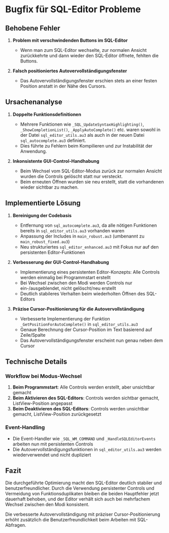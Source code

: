 # Bugfix für SQL-Editor Probleme

## Behobene Fehler

1. **Problem mit verschwindenden Buttons im SQL-Editor**
   - Wenn man zum SQL-Editor wechselte, zur normalen Ansicht zurückkehrte und dann wieder den SQL-Editor öffnete, fehlten die Buttons.

2. **Falsch positioniertes Autovervollständigungsfenster**
   - Das Autovervollständigungsfenster erschien stets an einer festen Position anstatt in der Nähe des Cursors.

## Ursachenanalyse

1. **Doppelte Funktionsdefinitionen**
   - Mehrere Funktionen wie `_SQL_UpdateSyntaxHighlighting()`, `_ShowCompletionList()`, `_ApplyAutoComplete()` etc. waren sowohl in der Datei `sql_editor_utils.au3` als auch in der neuen Datei `sql_autocomplete.au3` definiert.
   - Dies führte zu Fehlern beim Kompilieren und zur Instabilität der Anwendung.

2. **Inkonsistente GUI-Control-Handhabung**
   - Beim Wechsel vom SQL-Editor-Modus zurück zur normalen Ansicht wurden die Controls gelöscht statt nur versteckt.
   - Beim erneuten Öffnen wurden sie neu erstellt, statt die vorhandenen wieder sichtbar zu machen.

## Implementierte Lösung

1. **Bereinigung der Codebasis**
   - Entfernung von `sql_autocomplete.au3`, da alle nötigen Funktionen bereits in `sql_editor_utils.au3` vorhanden waren
   - Anpassung der Includes in `main_robust.au3` (umbenannt zu `main_robust_fixed.au3`)
   - Neu strukturiertes `sql_editor_enhanced.au3` mit Fokus nur auf den persistenten Editor-Funktionen

2. **Verbesserung der GUI-Control-Handhabung**
   - Implementierung eines persistenten Editor-Konzepts: Alle Controls werden einmalig bei Programmstart erstellt
   - Bei Wechsel zwischen den Modi werden Controls nur ein-/ausgeblendet, nicht gelöscht/neu erstellt
   - Deutlich stabileres Verhalten beim wiederholten Öffnen des SQL-Editors

3. **Präzise Cursor-Positionierung für die Autovervollständigung**
   - Verbesserte Implementierung der Funktion `_GetPositionForAutoComplete()` in `sql_editor_utils.au3`
   - Genaue Berechnung der Cursor-Position im Text basierend auf Zeile/Spalte
   - Das Autovervollständigungsfenster erscheint nun genau neben dem Cursor

## Technische Details

### Workflow bei Modus-Wechsel
1. **Beim Programmstart**: Alle Controls werden erstellt, aber unsichtbar gemacht
2. **Beim Aktivieren des SQL-Editors**: Controls werden sichtbar gemacht, ListView-Position angepasst
3. **Beim Deaktivieren des SQL-Editors**: Controls werden unsichtbar gemacht, ListView-Position zurückgesetzt

### Event-Handling
- Die Event-Handler wie `_SQL_WM_COMMAND` und `_HandleSQLEditorEvents` arbeiten nun mit persistenten Controls
- Die Autovervollständigungsfunktionen in `sql_editor_utils.au3` werden wiederverwendet und nicht dupliziert

## Fazit

Die durchgeführte Optimierung macht den SQL-Editor deutlich stabiler und benutzerfreundlicher. Durch die Verwendung persistenter Controls und Vermeidung von Funktionsduplikaten bleiben die beiden Hauptfehler jetzt dauerhaft behoben, und der Editor verhält sich auch bei mehrfachem Wechsel zwischen den Modi konsistent.

Die verbesserte Autovervollständigung mit präziser Cursor-Positionierung erhöht zusätzlich die Benutzerfreundlichkeit beim Arbeiten mit SQL-Abfragen.